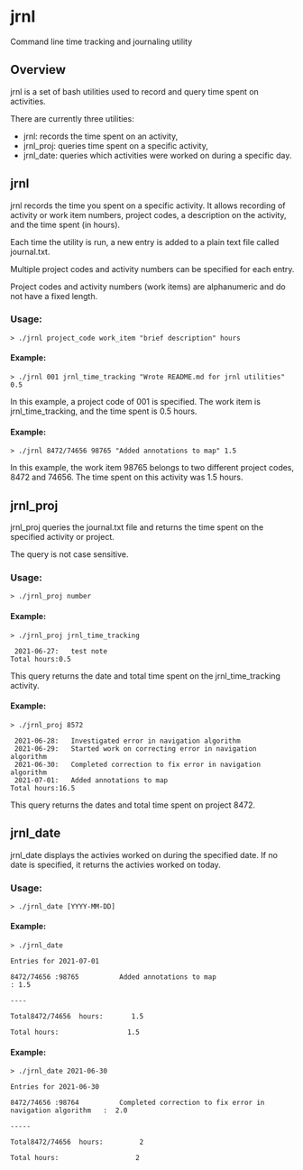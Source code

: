 # jrnl
Command line time tracking and journaling utility

## Overview
jrnl is a set of bash utilities used to record and query time spent on activities.  

There are currently three utilities:

* jrnl: records the time spent on an activity, 
* jrnl_proj: queries time spent on a specific activity,
* jrnl_date: queries which activities were worked on during a specific day.

## jrnl
jrnl records the time you spent on a specific activity.  It allows recording of activity or work item numbers, project codes, a description on the activity, and the time spent (in hours).

Each time the utility is run, a new entry is added to a plain text file called journal.txt.

Multiple project codes and activity numbers can be specified for each entry.

Project codes and activity numbers (work items) are alphanumeric and do not have a fixed length.

### Usage:
`> ./jrnl project_code work_item "brief description" hours`

#### Example:
`> ./jrnl 001 jrnl_time_tracking "Wrote README.md for jrnl utilities" 0.5`

In this example, a project code of 001 is specified.
The work item is jrnl_time_tracking, and the time spent is 0.5 hours.

#### Example:
`> ./jrnl 8472/74656 98765 "Added annotations to map" 1.5`

In this example, the work item 98765 belongs to two different project codes, 8472 and 74656.  The time spent on this activity was 1.5 hours.

## jrnl_proj
jrnl_proj queries the journal.txt file and returns the time spent on the specified activity or project.

The query is not case sensitive.

### Usage:
`> ./jrnl_proj number`

#### Example:
`> ./jrnl_proj jrnl_time_tracking`
 
` 2021-06-27:	test note`                                                             
`Total hours:0.5`

This query returns the date and total time spent on the jrnl_time_tracking activity.

#### Example:
`> ./jrnl_proj 8572`

` 2021-06-28:	Investigated error in navigation algorithm`                            
` 2021-06-29:	Started work on correcting error in navigation algorithm`              
` 2021-06-30:	Completed correction to fix error in navigation algorithm`             
` 2021-07-01:	Added annotations to map`                                              
`Total hours:16.5`

This query returns the dates and total time spent on project 8472.

## jrnl_date
jrnl_date displays the activies worked on during the specified date.  If no date is specified, it returns the activies worked on today.

### Usage:
`> ./jrnl_date [YYYY-MM-DD]`

#### Example:
`> ./jrnl_date`

`Entries for 2021-07-01`

`8472/74656 :98765          Added annotations to map                                    : 1.5`

`----`

`Total8472/74656  hours:       1.5`

`Total hours:                 1.5`

#### Example:
`> ./jrnl_date 2021-06-30`

`Entries for 2021-06-30`

`8472/74656 :98764          Completed correction to fix error in navigation algorithm   :  2.0`

`-----`

`Total8472/74656  hours:         2`

`Total hours:                   2`
